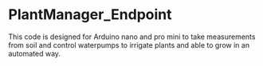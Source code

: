 # PlantManager_Endpoint

This code is designed for Arduino nano and pro mini to take measurements from soil and control waterpumps to irrigate plants and able to grow in an automated way.
